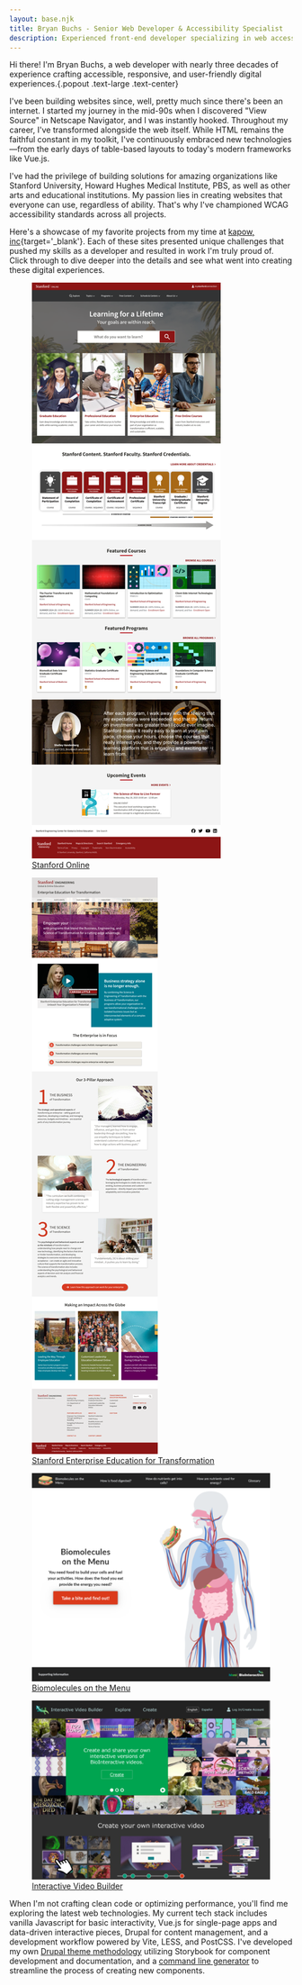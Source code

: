 ```yaml
---
layout: base.njk
title: Bryan Buchs - Senior Web Developer & Accessibility Specialist
description: Experienced front-end developer specializing in web accessibility and responsive design.
---
```


Hi there! I'm Bryan Buchs, a web developer with nearly three decades of experience crafting accessible, responsive, and user-friendly digital experiences.{.popout .text-large .text-center}

I've been building websites since, well, pretty much since there's been an internet. I started my journey in the mid-90s when I discovered "View Source" in Netscape Navigator, and I was instantly hooked. Throughout my career, I've transformed alongside the web itself. While HTML remains the faithful constant in my toolkit, I've continuously embraced new technologies—from the early days of table-based layouts to today's modern frameworks like Vue.js.

I've had the privilege of building solutions for amazing organizations like Stanford University, Howard Hughes Medical Institute, PBS, as well as other arts and educational institutions. My passion lies in creating websites that everyone can use, regardless of ability. That's why I've championed WCAG accessibility standards across all projects.

Here's a showcase of my favorite projects from my time at [kapow, inc](https://kapowinc.com){target='_blank'}. Each of these sites presented unique challenges that pushed my skills as a developer and resulted in work I'm truly proud of. Click through to dive deeper into the details and see what went into creating these digital experiences.

<div class="screenshots feature">

  <figure>
    <img
      src="/images/thumbnails/stanford-online.webp"
      alt="screenshot of Stanford Online website"
      loading="lazy"/>
    <figcaption>
      <a href="/projects/stanford-online/">Stanford Online</a>
    </figcaption>
  </figure>

  <figure>
    <img
      src="/images/thumbnails/stanford-seet.webp"
      alt="screenshot of Stanford Enterprise Education for Transformation website"
      loading="lazy"/>
    <figcaption>
      <a href="/projects/stanford-seet/">Stanford Enterprise Education for Transformation</a>
    </figcaption>
  </figure>

  <figure>
    <img
      src="/images/thumbnails/hhmi-biomolecules.webp"
      alt="screenshot of Biomolecules on the Menu website"
      loading="lazy"/>
    <figcaption>
      <a href="/projects/hhmi-biomolecules/">Biomolecules on the Menu</a>
    </figcaption>
  </figure>

  <figure>
    <img
      src="/images/thumbnails/hhmi-video-2.webp"
      alt="screenshot of HHMI BioInteractive Video Builder website"
      loading="lazy"/>
    <figcaption>
      <a href="/projects/hhmi-video/">Interactive Video Builder</a>
    </figcaption>
  </figure>

</div>

When I'm not crafting clean code or optimizing performance, you'll find me exploring the latest web technologies. My current tech stack includes vanilla Javascript for basic interactivity, Vue.js for single-page apps and data-driven interactive pieces, Drupal for content management, and a development workflow powered by Vite, LESS, and PostCSS. I've developed my own [Drupal theme methodology](https://github.com/bryanbuchs/drupal-theme) utilizing Storybook for component development and documentation, and a [command line generator](https://github.com/bryanbuchs/generator-component) to streamline the process of creating new components.